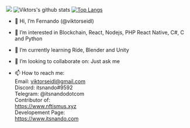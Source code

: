<a href=#><img src="contributions.svg"></a>
![Viktors's github stats](https://github-readme-stats.vercel.app/api?username=viktorseidl&show_icons=true) 
[![Top Langs](https://github-readme-stats.vercel.app/api/top-langs/?username=viktorseidl&layout=compact)](https://github.com/anuraghazra/github-readme-stats)

- 👋 Hi, I’m Fernando (@viktorseidl)

- 👀 I’m interested in Blockchain, React, Nodejs, PHP React Native, C#, C and Python

- 🌱 I’m currently learning Ride, Blender and Unity

- 💞️ I’m looking to collaborate on: Just ask me 

- 📫 How to reach me:  
Email: viktorseidl@gmail.com  
Discord: itsnando#9592  
Telegram: @itsnandodotcom <br>
Contributor of:<br>
https://www.nftismus.xyz<br>
Developement Page:<br>
https://www.itsnando.com<br>  

<!---
viktorseidl/viktorseidl is a ✨ special ✨ repository because its `README.md` (this file) appears on your GitHub profile.
You can click the Preview link to take a look at your changes.
--->
